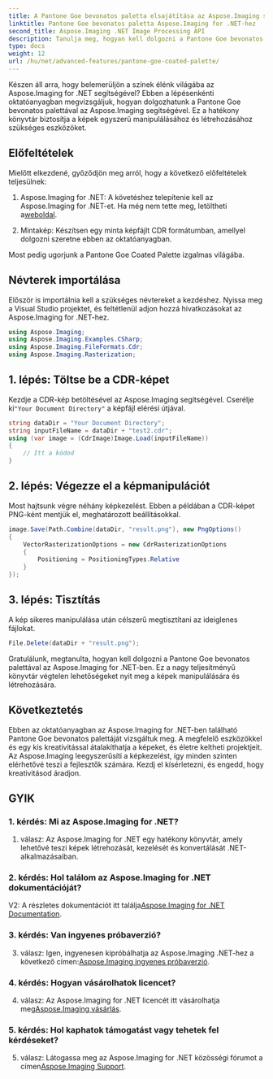 ```yaml
---
title: A Pantone Goe bevonatos paletta elsajátítása az Aspose.Imaging segítségével .NET-hez
linktitle: Pantone Goe bevonatos paletta Aspose.Imaging for .NET-hez
second_title: Aspose.Imaging .NET Image Processing API
description: Tanulja meg, hogyan kell dolgozni a Pantone Goe bevonatos palettával az Aspose.Imaging for .NET webhelyen. Könnyedén hozhat létre, kezelhet és konvertálhat képeket.
type: docs
weight: 12
url: /hu/net/advanced-features/pantone-goe-coated-palette/
---
```

Készen áll arra, hogy belemerüljön a színek élénk világába az Aspose.Imaging for .NET segítségével? Ebben a lépésenkénti oktatóanyagban megvizsgáljuk, hogyan dolgozhatunk a Pantone Goe bevonatos palettával az Aspose.Imaging segítségével. Ez a hatékony könyvtár biztosítja a képek egyszerű manipulálásához és létrehozásához szükséges eszközöket. 

## Előfeltételek

Mielőtt elkezdené, győződjön meg arról, hogy a következő előfeltételek teljesülnek:

1. Aspose.Imaging for .NET: A követéshez telepítenie kell az Aspose.Imaging for .NET-et. Ha még nem tette meg, letöltheti a[weboldal](https://releases.aspose.com/imaging/net/).

2. Mintakép: Készítsen egy minta képfájlt CDR formátumban, amellyel dolgozni szeretne ebben az oktatóanyagban.

Most pedig ugorjunk a Pantone Goe Coated Palette izgalmas világába.

## Névterek importálása

Először is importálnia kell a szükséges névtereket a kezdéshez. Nyissa meg a Visual Studio projektet, és feltétlenül adjon hozzá hivatkozásokat az Aspose.Imaging for .NET-hez.

```csharp
using Aspose.Imaging;
using Aspose.Imaging.Examples.CSharp;
using Aspose.Imaging.FileFormats.Cdr;
using Aspose.Imaging.Rasterization;
```

## 1. lépés: Töltse be a CDR-képet

 Kezdje a CDR-kép betöltésével az Aspose.Imaging segítségével. Cserélje ki`"Your Document Directory"` a képfájl elérési útjával.

```csharp
string dataDir = "Your Document Directory";
string inputFileName = dataDir + "test2.cdr";
using (var image = (CdrImage)Image.Load(inputFileName))
{
    // Itt a kódod
}
```

## 2. lépés: Végezze el a képmanipulációt

Most hajtsunk végre néhány képkezelést. Ebben a példában a CDR-képet PNG-ként mentjük el, meghatározott beállításokkal.

```csharp
image.Save(Path.Combine(dataDir, "result.png"), new PngOptions()
{
    VectorRasterizationOptions = new CdrRasterizationOptions
    {
        Positioning = PositioningTypes.Relative
    }
});
```

## 3. lépés: Tisztítás

A kép sikeres manipulálása után célszerű megtisztítani az ideiglenes fájlokat.

```csharp
File.Delete(dataDir + "result.png");
```

Gratulálunk, megtanulta, hogyan kell dolgozni a Pantone Goe bevonatos palettával az Aspose.Imaging for .NET-ben. Ez a nagy teljesítményű könyvtár végtelen lehetőségeket nyit meg a képek manipulálására és létrehozására.

## Következtetés

Ebben az oktatóanyagban az Aspose.Imaging for .NET-ben található Pantone Goe bevonatos palettáját vizsgáltuk meg. A megfelelő eszközökkel és egy kis kreativitással átalakíthatja a képeket, és életre keltheti projektjeit. Az Aspose.Imaging leegyszerűsíti a képkezelést, így minden szinten elérhetővé teszi a fejlesztők számára. Kezdj el kísérletezni, és engedd, hogy kreativitásod áradjon.

## GYIK

### 1. kérdés: Mi az Aspose.Imaging for .NET?

1. válasz: Az Aspose.Imaging for .NET egy hatékony könyvtár, amely lehetővé teszi képek létrehozását, kezelését és konvertálását .NET-alkalmazásaiban.

### 2. kérdés: Hol találom az Aspose.Imaging for .NET dokumentációját?

 V2: A részletes dokumentációt itt találja[Aspose.Imaging for .NET Documentation](https://reference.aspose.com/imaging/net/).

### 3. kérdés: Van ingyenes próbaverzió?

 3. válasz: Igen, ingyenesen kipróbálhatja az Aspose.Imaging .NET-hez a következő címen:[Aspose.Imaging ingyenes próbaverzió](https://releases.aspose.com/).

### 4. kérdés: Hogyan vásárolhatok licencet?

 4. válasz: Az Aspose.Imaging for .NET licencét itt vásárolhatja meg[Aspose.Imaging vásárlás](https://purchase.aspose.com/buy).

### 5. kérdés: Hol kaphatok támogatást vagy tehetek fel kérdéseket?

 5. válasz: Látogassa meg az Aspose.Imaging for .NET közösségi fórumot a címen[Aspose.Imaging Support](https://forum.aspose.com/).